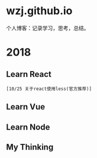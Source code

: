 # wzj.github.io
个人博客：记录学习，思考，总结。

# 2018
  ## Learn React
    [10/25 关于react使用less(官方推荐)]
  ## Learn Vue
  ## Learn Node
  ## My Thinking
 

